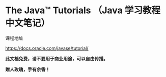 # The Java™ Tutorials （Java 学习教程中文笔记）

课程地址

https://docs.oracle.com/javase/tutorial/

**此文档免费，请不要用于商业用途，可以自由传播。**

**赠人玫瑰，手有余香！**